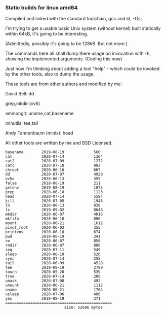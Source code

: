 ### Static builds for linux amd64

Compiled and linked with the standard toolchain, gcc and ld,  -Os;

I'm trying to get a usable basic Unix system (without kernel) built statically within 64kB,
it's going to be interesting.

(Admittedly, possibly it's going to be 128kB. But not more.)

The commands here all shall dump there usage on invocation with -h, showing the implemented arguments.
(Coding this now)

Just now I'm thinking about adding a tool "help" - which could be invoked by the other tools,
also to dump the usage. 



These tools are from other authors and modified by me:

David Bell: dd 

grep,mkdir (xv6)

ammongit: uname,cat,basename

minutils: tee,tail

Andy Tannenbaum (minix): head



All other tools are written by me and BSD Licensed.
 



```
basename        2019-08-19             560
cat             2020-07-14             1364
cat2            2020-07-09             1272
catc            2020-07-18             902
chroot          2020-06-16             667
dd              2020-07-07             4920
echo            2020-06-13             355
false           2019-08-19             211
getenv          2019-08-19             1075
grep            2020-06-18             1123
head            2020-07-14             5584
kill            2020-07-05             1946
ln              2020-06-13             830
ls              2019-09-02             8648
mkdir           2020-06-07             4016
mkfifo          2020-06-10             886
mount           2020-06-21             1612
pivot_root      2020-06-02             355
printenv        2020-06-18             674
pwd             2019-08-19             341
rm              2020-06-07             850
rmdir           2020-06-07             886
seq             2020-07-11             549
sleep           2020-06-10             526
sync            2020-07-14             255
tail            2020-06-09             4528
tee             2019-08-19             2789
touch           2020-05-20             539
true            2020-07-14             208
umask           2020-07-08             492
umount          2020-06-21             1112
uname           2020-06-21             1764
usleep          2020-07-06             486
yes             2019-08-19             371
===============================================
                          size: 52696 Bytes
```
